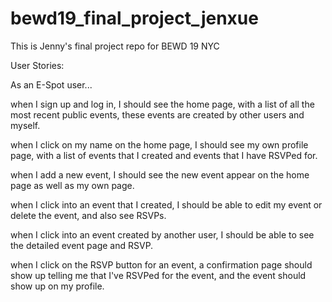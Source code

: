 # bewd19_final_project_jenxue
This is Jenny's final project repo for BEWD 19 NYC


User Stories:

As an E-Spot user...

when I sign up and log in, I should see the home page, with a list of all the most recent public events, these events are created by other users and myself.

when I click on my name on the home page, I should see my own profile page, with a list of events that I created and events that I have RSVPed for.

when I add a new event, I should see the new event appear on the home page as well as my own page.

when I click into an event that I created, I should be able to edit my event or delete the event, and also see RSVPs.

when I click into an event created by another user, I should be able to see the detailed event page and RSVP.

when I click on the RSVP button for an event, a confirmation page should show up telling me that I've RSVPed for the event, and the event should show up on my profile.



